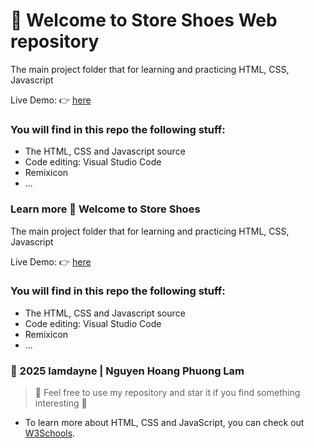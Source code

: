 # :sparkling_heart: Welcome to Store Shoes Web repository

The main project folder that for learning and practicing HTML, CSS, Javascript

Live Demo: :point_right: [here](https://lamdayne.github.io/store-shoes/)

### You will find in this repo the following stuff:
* The HTML, CSS and Javascript source
* Code editing: Visual Studio Code
* Remixicon
* ...
### Learn more :sparkling_heart: Welcome to Store Shoes

The main project folder that for learning and practicing HTML, CSS, Javascript

Live Demo: :point_right: [here](https://lamdayne.github.io/store-shoes/)

### You will find in this repo the following stuff:
* The HTML, CSS and Javascript source
* Code editing: Visual Studio Code
* Remixicon
* ...

### 📖 2025 lamdayne | Nguyen Hoang Phuong Lam
> :love_you_gesture: Feel free to use my repository and star it if you find something interesting :love_you_gesture:
- To learn more about HTML, CSS and JavaScript, you can check out [W3Schools](https://www.w3schools.com/).
